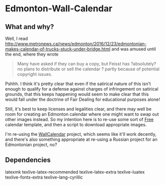 # Edmonton-Wall-Calendar

## What and why?

Well, I read http://www.metronews.ca/news/edmonton/2016/12/23/edmontonian-makes-calendar-of-trucks-stuck-under-bridge.html and was amused until the end, where they wrote

> Many have asked if they can buy a copy, but Feisst has ?absolutely? no plans to distribute or sell the calendar ? partly because of potential copyright issues.

Pshhh. I think it's pretty clear that even if the satirical nature of this isn't enough to qualify for a defense against charges of infringement on satirical grounds, that this keeps happening would seem to make clear that this would fall under the doctrine of Fair Dealing for educational purposes alone!

Still, it's best to keep licenses and legalities clear, and there may well be room for creating an Edmonton calendar where one might want to swap out other images instead. So my intention here is to re-use some sort of [Free](https://www.gnu.org/philosophy/free-sw.en.html) calendar template, and then a script to download appropriate images. 

I'm re-using the [WallCalendar](https://github.com/vitalyrepin/WallCalendar) project, which seems like it'll work decently, and there's also something appropriate at re-using a Russian project for an Edmontonian project, no?

## Dependencies
 latexmk texlive-latex-recommended texlive-latex-extra texlive-luatex texlive-fonts-extra texlive-lang-cyrillic
